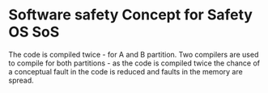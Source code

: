 # Software safety Concept for Safety OS SoS

The code is compiled twice - for A and B partition. Two compilers are used to compile for both partitions - as the code is compiled twice the chance of a conceptual fault in the code is reduced and faults in the memory are spread.
